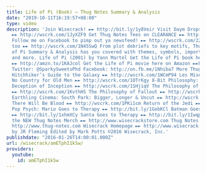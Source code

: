 ```yaml
---
title: Life of Pi (Book) – Thug Notes Summary & Analysis
date: "2019-10-11T16:19:57+08:00"
type: video
description: 'Join Wisecrack! ►► http://bit.ly/1y8Veir Visit Daym Drops (and SUBSCRIBE!)
  ►► http://wscrk.com/1JyXZF9 Get Thug Notes Tees on CLEARANCE ►► http://shop.thug-notes.com
  Follow me on Facebook to pimp out ya newsfeed! ►► http://wscrk.com/22WKGom And Twitter
  too ►► http://wscrk.com/1N45SwQ From plot debriefs to key motifs, Thug Notes’ Life
  of Pi Summary & Analysis has you covered with themes, symbols, important quotes,
  and more. Life of Pi (2001) by Yann Martel Get the Life of Pi book here on Amazon
  ►► http://amzn.to/1KAJcol Get the Life of Pi movie here on Amazon ►►http://amzn.to/1RJH2dI
  Twitter: @SparkySweetsPhd Facebook: http://on.fb.me/1Nhiba7 More Thug Notes: The
  Hitchhiker’s Guide to the Galaxy ►► http://wscrk.com/1WCmP94 Les Misérables ►► http://wscrk.com/1WCnbMM
  No Country for Old Men ►► http://wscrk.com/1OTrKgy 8-Bit Philosophy: The Brilliant
  Deception of Inception ►► http://wscrk.com/1SHjiqV The Philosophy of Rick and Morty
  ►► http://wscrk.com/1KvthHS The Philosophy of Fallout ►► http://wscrk.com/1Pf8myH
  Earthling Cinema: South Park: Bigger, Longer & Uncut ►► http://wscrk.com/1ZSSsk5
  There Will Be Blood ►► http://wscrk.com/1PKi1cm Return of the Jedi ►► http://wscrk.com/1PO39d1
  Pop Psych: Mario Goes to Therapy ►► http://bit.ly/1GobKCl Batman Goes to Therapy
  ►► http://bit.ly/1xhmXCy Santa Goes to Therapy ►► http://bit.ly/1Iwqpuo Check out
  the NEW Thug Notes Merch ►► http://www.wisecrackstore.com Thug Notes Homepage ►►
  http://www.thug-notes.com Wisecrack Homepage ►► http://www.wisecrack.co Illustrations
  by JR Fleming Edited by Mark Potts ©2016 Wisecrack, Inc.'
publishdate: "2016-01-26T14:00:01.000Z"
url: /wisecrack/amETphI1kSw/
providers:
  youtube:
    id: amETphI1kSw
---
```

